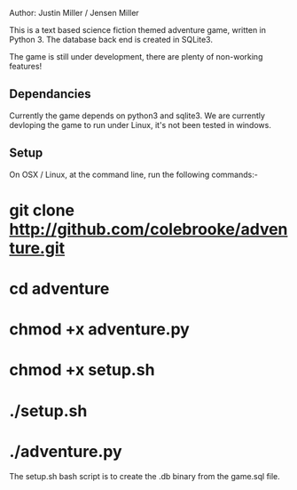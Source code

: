 Author: Justin Miller / Jensen Miller

This is a text based science fiction themed adventure game, written in Python 3.
The database back end is created in SQLite3.

The game is still under development, there are plenty of non-working features!

Dependancies
------------
Currently the game depends on python3 and sqlite3.
We are currently devloping the game to run under Linux, it's not been tested in windows.

Setup
-----
On OSX / Linux, at the command line, run the following commands:-

# git clone http://github.com/colebrooke/adventure.git
# cd adventure
# chmod +x adventure.py
# chmod +x setup.sh
# ./setup.sh
# ./adventure.py

The setup.sh bash script is to create the .db binary from the game.sql file.




